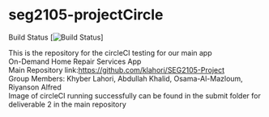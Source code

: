 # seg2105-projectCircle
Build Status
[![Build Status](https://circleci.com/gh/klahori/seg2105-projectCircle.png?circle-token=:circle-token)]





This is the repository for the circleCI testing for our main app</br>
On-Demand Home Repair Services App </br>
Main Repository link:https://github.com/klahori/SEG2105-Project</br>
Group Members: Khyber Lahori, Abdullah Khalid, Osama-Al-Mazloum, Riyanson Alfred </br>
Image of circleCI running successfully can be found in the submit folder for deliverable 2 in the main repository


